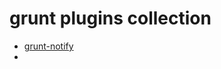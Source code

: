 grunt plugins collection
==========

* [grunt-notify](https://www.npmjs.com/package/grunt-notify)
* 